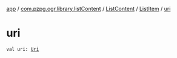 [app](../../../index.md) / [com.pzpg.ogr.library.listContent](../../index.md) / [ListContent](../index.md) / [ListItem](index.md) / [uri](./uri.md)

# uri

`val uri: `[`Uri`](https://developer.android.com/reference/android/net/Uri.html)